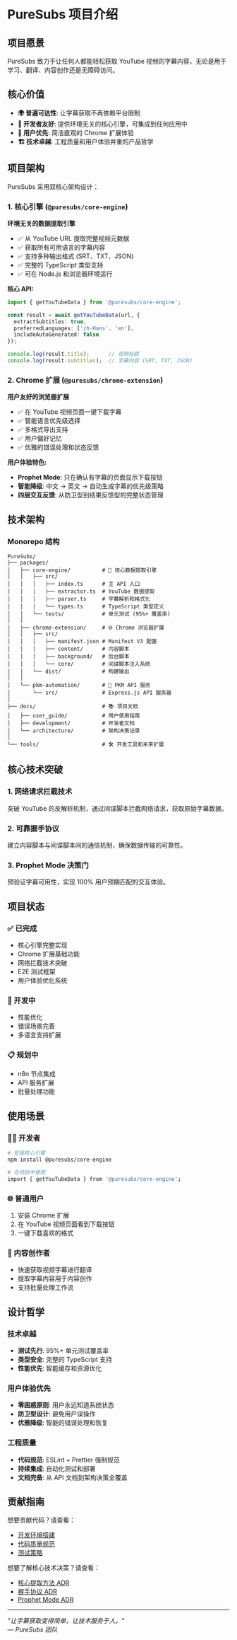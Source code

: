 # PureSubs 项目介绍

## 项目愿景

PureSubs 致力于让任何人都能轻松获取 YouTube 视频的字幕内容，无论是用于学习、翻译、内容创作还是无障碍访问。

## 核心价值

- **🌍 普遍可达性**: 让字幕获取不再依赖平台限制
- **🔧 开发者友好**: 提供环境无关的核心引擎，可集成到任何应用中
- **👥 用户优先**: 简洁直观的 Chrome 扩展体验
- **🏗️ 技术卓越**: 工程质量和用户体验并重的产品哲学

## 项目架构

PureSubs 采用双核心架构设计：

### 1. 核心引擎 (`@puresubs/core-engine`)

**环境无关的数据提取引擎**

- ✅ 从 YouTube URL 提取完整视频元数据
- ✅ 获取所有可用语言的字幕内容  
- ✅ 支持多种输出格式 (SRT、TXT、JSON)
- ✅ 完整的 TypeScript 类型支持
- ✅ 可在 Node.js 和浏览器环境运行

**核心 API:**
```typescript
import { getYouTubeData } from '@puresubs/core-engine';

const result = await getYouTubeData(url, {
  extractSubtitles: true,
  preferredLanguages: ['zh-Hans', 'en'],
  includeAutoGenerated: false
});

console.log(result.title);      // 视频标题
console.log(result.subtitles);  // 字幕内容 (SRT, TXT, JSON)
```

### 2. Chrome 扩展 (`@puresubs/chrome-extension`)

**用户友好的浏览器扩展**

- ✅ 在 YouTube 视频页面一键下载字幕
- ✅ 智能语言优先级选择
- ✅ 多格式导出支持
- ✅ 用户偏好记忆
- ✅ 优雅的错误处理和状态反馈

**用户体验特色:**
- **Prophet Mode**: 只在确认有字幕的页面显示下载按钮
- **智能降级**: 中文 → 英文 → 自动生成字幕的优先级策略
- **四层交互反馈**: 从防卫型到结果反馈型的完整状态管理

## 技术架构

### Monorepo 结构

```
PureSubs/
├── packages/
│   ├── core-engine/          # 🔧 核心数据提取引擎
│   │   ├── src/
│   │   │   ├── index.ts      # 主 API 入口
│   │   │   ├── extractor.ts  # YouTube 数据提取
│   │   │   ├── parser.ts     # 字幕解析和格式化
│   │   │   └── types.ts      # TypeScript 类型定义
│   │   └── tests/            # 单元测试 (95%+ 覆盖率)
│   │
│   ├── chrome-extension/     # 🌐 Chrome 浏览器扩展
│   │   ├── src/
│   │   │   ├── manifest.json # Manifest V3 配置
│   │   │   ├── content/      # 内容脚本
│   │   │   ├── background/   # 后台脚本
│   │   │   └── core/         # 间谍脚本注入系统
│   │   └── dist/             # 构建输出
│   │
│   └── pkm-automation/       # 🤖 PKM API 服务
│       └── src/              # Express.js API 服务器
│
├── docs/                     # 📚 项目文档
│   ├── user_guide/           # 用户使用指南
│   ├── development/          # 开发者文档
│   └── architecture/         # 架构决策记录
│
└── tools/                    # 🛠️ 开发工具和未来扩展
```

## 核心技术突破

### 1. 网络请求拦截技术
突破 YouTube 的反解析机制，通过间谍脚本拦截网络请求，获取原始字幕数据。

### 2. 可靠握手协议  
建立内容脚本与间谍脚本间的通信机制，确保数据传输的可靠性。

### 3. Prophet Mode 决策门
预验证字幕可用性，实现 100% 用户预期匹配的交互体验。

## 项目状态

### ✅ 已完成
- 核心引擎完整实现
- Chrome 扩展基础功能
- 网络拦截技术突破
- E2E 测试框架
- 用户体验优化系统

### 🔄 开发中
- 性能优化
- 错误场景完善
- 多语言支持扩展

### 📋 规划中
- n8n 节点集成
- API 服务扩展
- 批量处理功能

## 使用场景

### 👨‍💻 开发者
```bash
# 安装核心引擎
npm install @puresubs/core-engine

# 在项目中使用
import { getYouTubeData } from '@puresubs/core-engine';
```

### 🌐 普通用户
1. 安装 Chrome 扩展
2. 在 YouTube 视频页面看到下载按钮
3. 一键下载喜欢的格式

### 🔧 内容创作者
- 快速获取视频字幕进行翻译
- 提取字幕内容用于内容创作
- 支持批量处理工作流

## 设计哲学

### 技术卓越
- **测试先行**: 95%+ 单元测试覆盖率
- **类型安全**: 完整的 TypeScript 支持
- **性能优先**: 智能缓存和资源优化

### 用户体验优先
- **零困惑原则**: 用户永远知道系统状态
- **防卫型设计**: 避免用户误操作
- **优雅降级**: 智能的错误处理和恢复

### 工程质量
- **代码规范**: ESLint + Prettier 强制规范
- **持续集成**: 自动化测试和部署
- **文档完备**: 从 API 文档到架构决策全覆盖

## 贡献指南

想要贡献代码？请查看：
- [开发环境搭建](./development/01_setup_and_run.md)
- [代码质量规范](./development/03_code_quality_and_typing.md)
- [测试策略](./development/02_testing_strategy.md)

想要了解核心技术决策？请查看：
- [核心提取方法 ADR](./architecture/decisions/ADR_001_core_extraction_method.md)
- [握手协议 ADR](./architecture/decisions/ADR_002_handshake_protocol.md)
- [Prophet Mode ADR](./architecture/decisions/ADR_003_prophet_mode_ux.md)

---

*"让字幕获取变得简单，让技术服务于人。"*  
*— PureSubs 团队*